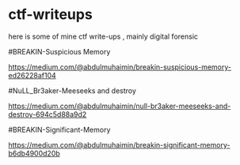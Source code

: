 # ctf-writeups

here is some of mine ctf write-ups , mainly digital forensic

#BREAKIN-Suspicious Memory

https://medium.com/@abdulmuhaimin/breakin-suspicious-memory-ed26228af104

#NuLL_Br3aker-Meeseeks and destroy

https://medium.com/@abdulmuhaimin/null-br3aker-meeseeks-and-destroy-694c5d88a9d2

#BREAKIN-Significant-Memory

https://medium.com/@abdulmuhaimin/breakin-significant-memory-b6db4900d20b
